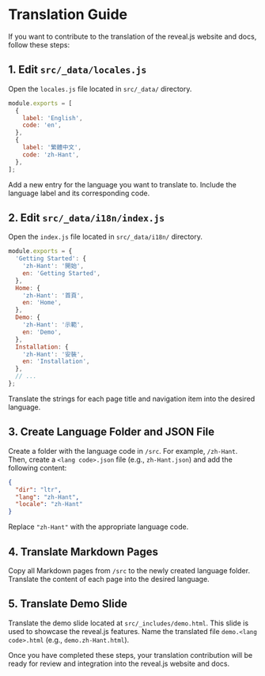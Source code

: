 # Translation Guide

If you want to contribute to the translation of the reveal.js website and docs, follow these steps:

## 1. Edit `src/_data/locales.js`

Open the `locales.js` file located in `src/_data/` directory.

```js
module.exports = [
  {
    label: 'English',
    code: 'en',
  },
  {
    label: '繁體中文',
    code: 'zh-Hant',
  },
];
```

Add a new entry for the language you want to translate to. Include the language label and its corresponding code.

## 2. Edit `src/_data/i18n/index.js`

Open the `index.js` file located in `src/_data/i18n/` directory.

```js
module.exports = {
  'Getting Started': {
    'zh-Hant': '開始',
    en: 'Getting Started',
  },
  Home: {
    'zh-Hant': '首頁',
    en: 'Home',
  },
  Demo: {
    'zh-Hant': '示範',
    en: 'Demo',
  },
  Installation: {
    'zh-Hant': '安裝',
    en: 'Installation',
  },
  // ...
};
```

Translate the strings for each page title and navigation item into the desired language.

## 3. Create Language Folder and JSON File

Create a folder with the language code in `/src`. For example, `/zh-Hant`. Then, create a `<lang code>.json` file (e.g., `zh-Hant.json`) and add the following content:

```json
{
  "dir": "ltr",
  "lang": "zh-Hant",
  "locale": "zh-Hant"
}
```

Replace `"zh-Hant"` with the appropriate language code.

## 4. Translate Markdown Pages

Copy all Markdown pages from `/src` to the newly created language folder. Translate the content of each page into the desired language.

## 5. Translate Demo Slide

Translate the demo slide located at `src/_includes/demo.html`. This slide is used to showcase the reveal.js features. Name the translated file `demo.<lang code>.html` (e.g., `demo.zh-Hant.html`).

Once you have completed these steps, your translation contribution will be ready for review and integration into the reveal.js website and docs.
